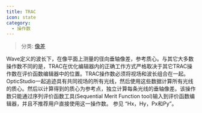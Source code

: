 ```yaml
---
title: TRAC
icon: state
category:
  - 操作数
---
```


> 分类: [像差](/hb/operands/131/885/  "Zemax 操作数 像差")

Wave定义的波长下，在像平面上测量的径向垂轴像差，参考质心。与其它大多数操作数不同的是，TRAC在优化编辑器内的正确工作方式严格取决于其它TRAC操作数在评价函数编辑器中的位置。TRAC操作数必须将视场和波长组合在一起。OpticStudio一起追迹具有共同视场的所有光线，然后使用这些数据计算所有光线的质心。然后以计算得到的质心为参考点，独立计算每条光线的垂轴像差。该操作数只能通过序列评价函数工具(Sequential Merit Function tool)输入到评价函数编辑器，并且不推荐用户直接使用这一操作数。 
参见 “Hx，Hy，Px和Py”。